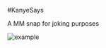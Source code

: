 #KanyeSays

A MM snap for joking purposes 

![example](https://user-images.githubusercontent.com/37161734/186323040-8a89183c-f819-4446-a1d8-46a9295259ec.jpeg)

